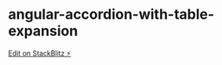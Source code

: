 # angular-accordion-with-table-expansion

[Edit on StackBlitz ⚡️](https://stackblitz.com/edit/angular-hz6vzq-p7bfue)